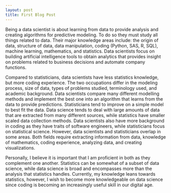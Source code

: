 ```yaml
---
layout: post
title: First Blog Post
---
```


Being a data scientist is about learning from data to provide analysis and creating algorithms for predictive modeling. To do so they must study all things related to data. Their major knowledge areas include: the origin of data, structure of data, data manipulation, coding (Python, SAS, R, SQL), machine learning, mathematics, and statistics. Data scientists focus on building artificial intelligence tools to obtain analytics that provides insight on problems related to business decisions and automate company functions. 

Compared to statisticians, data scientists have less statistics knowledge, but more coding experience. The two occupations differ in the modeling process, size of data, types of problems studied, terminology used, and academic background. Data scientists compare many different modelling methods and implement the best one into an algorithm that learns from the data to provide predictions. Statisticians tend to improve on a simple model to best fit the data. Data science tends to deal with large amounts of data that are extracted from many different sources, while statistics have smaller scaled data collection methods. Data scientists also have more background in coding as they have traits of software engineers, while statisticians focus on statistical science. However, data scientists and statisticians overlap in some areas. Both fields require extracting information from data, knowledge of mathematics, coding experience, analyzing data, and creating visualizations. 

Personally, I believe it is important that I am proficient in both as they complement one another. Statistics can be somewhat of a subset of data science, while data science is broad and encompasses more than the analysis that statistics handles. Currently, my knowledge leans towards statistics, however, I wish to become more knowledgeable on data science since coding is becoming an increasingly useful skill in our digital age. 

